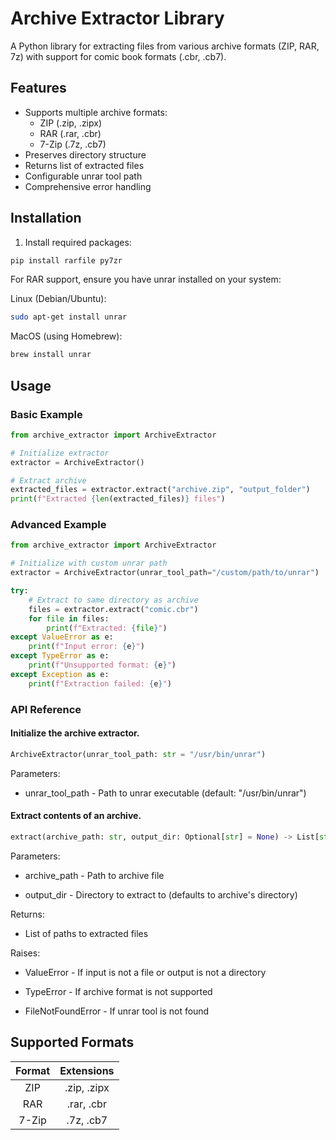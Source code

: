 # Archive Extractor Library

A Python library for extracting files from various archive formats (ZIP, RAR, 7z) with support for comic book formats (.cbr, .cb7).

## Features

- Supports multiple archive formats:
  - ZIP (.zip, .zipx)
  - RAR (.rar, .cbr)
  - 7-Zip (.7z, .cb7)
- Preserves directory structure
- Returns list of extracted files
- Configurable unrar tool path
- Comprehensive error handling

## Installation

1. Install required packages:
```bash
pip install rarfile py7zr
```
For RAR support, ensure you have unrar installed on your system:

Linux (Debian/Ubuntu):

```bash
sudo apt-get install unrar
```

MacOS (using Homebrew):

```bash
brew install unrar
```
## Usage
### Basic Example
```python
from archive_extractor import ArchiveExtractor

# Initialize extractor
extractor = ArchiveExtractor()

# Extract archive
extracted_files = extractor.extract("archive.zip", "output_folder")
print(f"Extracted {len(extracted_files)} files")
```
### Advanced Example
```python
from archive_extractor import ArchiveExtractor

# Initialize with custom unrar path
extractor = ArchiveExtractor(unrar_tool_path="/custom/path/to/unrar")

try:
    # Extract to same directory as archive
    files = extractor.extract("comic.cbr")
    for file in files:
        print(f"Extracted: {file}")
except ValueError as e:
    print(f"Input error: {e}")
except TypeError as e:
    print(f"Unsupported format: {e}")
except Exception as e:
    print(f"Extraction failed: {e}")
```
### API Reference
#### Initialize the archive extractor.
```python
ArchiveExtractor(unrar_tool_path: str = "/usr/bin/unrar")
```
Parameters:

- unrar_tool_path - Path to unrar executable (default: "/usr/bin/unrar")

#### Extract contents of an archive.
```python
extract(archive_path: str, output_dir: Optional[str] = None) -> List[str]
```
Parameters:

- archive_path - Path to archive file

- output_dir - Directory to extract to (defaults to archive's directory)

Returns:

- List of paths to extracted files

Raises:

- ValueError - If input is not a file or output is not a directory

- TypeError - If archive format is not supported

- FileNotFoundError - If unrar tool is not found

## Supported Formats
| Format  | Extensions       |
|:-------:|:----------------:|
| ZIP     | .zip, .zipx      |
| RAR     | .rar, .cbr       |
| 7-Zip   | .7z, .cb7        |
